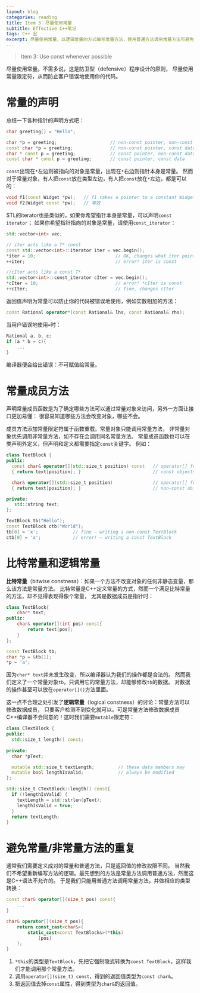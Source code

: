 ```yaml
---
layout: blog
categories: reading
title: Item 3：尽量使用常量
subtitle: Effective C++笔记
tags: C++ 宏
excerpt: 尽量使用常量，以逻辑常量的方式编写常量方法，使用普通方法调用常量方法可避免代码重复。
---
```


> Item 3: Use const whenever possible

尽量使用常量。不需多说，这是防卫型（defensive）程序设计的原则，
尽量使用常量限定符，从而防止客户错误地使用你的代码。

# 常量的声明

总结一下各种指针的声明方式吧：

```cpp
char greeting[] = "Hello";

char *p = greeting;                    // non-const pointer, non-const data
const char *p = greeting;              // non-const pointer, const data
char * const p = greeting;             // const pointer, non-const data
const char * const p = greeting;       // const pointer, const data 
```

`const`出现在`*`左边则被指向的对象是常量，出现在`*`右边则指针本身是常量。
然而对于常量对象，有人把`const`放在类型左边，有人把`const`放在`*`左边，都是可以的：

```cpp
void f1(const Widget *pw);   // f1 takes a pointer to a constant Widget object
void f2(Widget const *pw);   // 等效
```

STL的iterator也是类似的，如果你希望指针本身是常量，可以声明`const iterator`；
如果你希望指针指向的对象是常量，请使用`const_iterator`：

```cpp
std::vector<int> vec;

// iter acts like a T* const
const std::vector<int>::iterator iter = vec.begin();
*iter = 10;                              // OK, changes what iter points to
++iter;                                  // error! iter is const

//cIter acts like a const T*
std::vector<int>::const_iterator cIter = vec.begin();
*cIter = 10;                             // error! *cIter is const
++cIter;                                 // fine, changes cIter
```

返回值声明为常量可以防止你的代码被错误地使用，例如实数相加的方法：

```cpp
const Rational operator*(const Rational& lhs, const Rational& rhs);
```

当用户错误地使用`=`时：

```cpp
Rational a, b, c;
if (a * b = c){
    ...
}
```

编译器便会给出错误：不可赋值给常量。

# 常量成员方法

声明常量成员函数是为了确定哪些方法可以通过常量对象来访问，另外一方面让接口更加易懂：
很容易知道哪些方法会改变对象，哪些不会。

成员方法添加常量限定符属于函数重载。常量对象只能调用常量方法，
非常量对象优先调用非常量方法，如不存在会调用同名常量方法。
常量成员函数也可以在类声明外定义，但声明和定义都需要指定`const`关键字。
例如：

```cpp
class TextBlock {
public:
  const char& operator[](std::size_t position) const   // operator[] for
  { return text[position]; }                           // const objects

  char& operator[](std::size_t position)               // operator[] for
  { return text[position]; }                           // non-const objects

private:
   std::string text;
};

TextBlock tb("Hello");
const TextBlock ctb("World");
tb[0] = 'x';             // fine — writing a non-const TextBlock
ctb[0] = 'x';            // error! — writing a const TextBlock
```

# 比特常量和逻辑常量

**比特常量**（bitwise constness）：如果一个方法不改变对象的任何非静态变量，那么该方法是常量方法。
比特常量是C++定义常量的方式，然而一个满足比特常量的方法，却不见得表现得像个常量，
尤其是数据成员是指针时：

```cpp
class TextBlock{
    char* text;
public:
    char& operator[](int pos) const{
        return text[pos];
    }
};

const TextBlock tb;
char *p = &tb[1];
*p = 'a';
```

因为`char* text`并未发生改变，所以编译器认为我们的操作都是合法的。
然而我们定义了一个常量对象`tb`，只调用它的常量方法，却能够修改`tb`的数据。
对数据的操作甚至可以放在`operator[]()`方法里面。

这一点不合理之处引发了**逻辑常量**（logical constness）的讨论：常量方法可以修改数据成员，
只要客户检测不到变化就可以。可是常量方法修改数据成员C++编译器不会同意的！这时我们需要`mutable`限定符：

```cpp
class CTextBlock {
public:
  std::size_t length() const;
  
private:
  char *pText;

  mutable std::size_t textLength;         // these data members may
  mutable bool lengthIsValid;             // always be modified
};                                     

std::size_t CTextBlock::length() const{
  if (!lengthIsValid) {
    textLength = std::strlen(pText);
    lengthIsValid = true;          
  }
  return textLength;
}
```

# 避免常量/非常量方法的重复

通常我们需要定义成对的常量和普通方法，只是返回值的修改权限不同。
当然我们不希望重新编写方法的逻辑。最先想到的方法是常量方法调用普通方法，然而这是C++语法不允许的。
于是我们只能用普通方法调用常量方法，并做相应的类型转换：

```cpp
const char& operator[](size_t pos) const{
    ...
}

char& operator[](size_t pos){
    return const_cast<char&>(
        static_cast<const TextBlock&>(*this)
            [pos]   
    );
}
```

1. `*this`的类型是`TextBlock`，先把它强制隐式转换为`const TextBlock`，这样我们才能调用那个常量方法。
2. 调用`operator[](size_t) const`，得到的返回值类型为`const char&`。
3. 把返回值去掉`const`属性，得到类型为`char&`的返回值。
